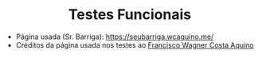 <h1 align="center">Testes Funcionais</h1>

- Página usada (Sr. Barriga): https://seubarriga.wcaquino.me/ 
- Créditos da página usada nos testes ao <a href="https://wcaquino.me/">Francisco Wagner Costa Aquino</a>
